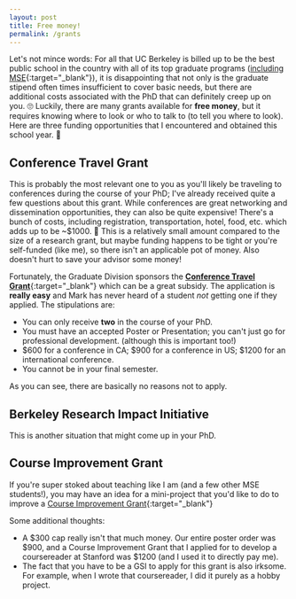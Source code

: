 ```yaml
---
layout: post
title: Free money!
permalink: /grants
---
```


Let's not mince words: For all that UC Berkeley is billed up to be the best public school in the country with all of its top graduate programs ([including MSE](https://www.usnews.com/best-graduate-schools/top-engineering-schools/material-engineering-rankings){:target="_blank"}), it is disappointing that not only is the graduate stipend often times insufficient to cover basic needs, but there are additional costs associated with the PhD that can definitely creep up on you. 🙄
Luckily, there are many grants available for **free money**, but it requires knowing where to look or who to talk to (to tell you where to look). 
Here are three funding opportunities that I encountered and obtained this school year. 🤑


## Conference Travel Grant

This is probably the most relevant one to you as you'll likely be traveling to conferences during the course of your PhD;
I've already received quite a few questions about this grant.
While conferences are great networking and dissemination opportunities, they can also be quite expensive!
There's a bunch of costs, including registration, transportation, hotel, food, etc. which adds up to be ~$1000. 💸
This is a relatively small amount compared to the size of a research grant, but maybe funding happens to be tight or you're self-funded (like me), so there isn't an applicable pot of money. 
Also doesn't hurt to save your advisor some money!

Fortunately, the Graduate Division sponsors the [**Conference Travel Grant**](https://grad.berkeley.edu/financial/options-for-financial-support/fellowships/){:target="_blank"} which can be a great subsidy.
The application is **really easy** and Mark has never heard of a student _not_ getting one if they applied.
The stipulations are:
- You can only receive **two** in the course of your PhD.
- You must have an accepted Poster or Presentation; you can't just go for professional development. (although this is important too!)
- $600 for a conference in CA; $900 for a conference in US; $1200 for an international conference.
- You cannot be in your final semester.

As you can see, there are basically no reasons not to apply.


## Berkeley Research Impact Initiative

This is another situation that might come up in your PhD.


## Course Improvement Grant

If you're super stoked about teaching like I am (and a few other MSE students!), you may have an idea for a mini-project that you'd like to do to improve a 
[Course Improvement Grant](https://gsi.berkeley.edu/programs-services/grants/course-improvement-grant/){:target="_blank"}

Some additional thoughts:
- A $300 cap really isn't that much money.
Our entire poster order was $900, and a Course Improvement Grant that I applied for to develop a coursereader at Stanford was $1200 (and I used it to directly pay me).
- The fact that you have to be a GSI to apply for this grant is also irksome. 
For example, when I wrote that coursereader, I did it purely as a hobby project.


